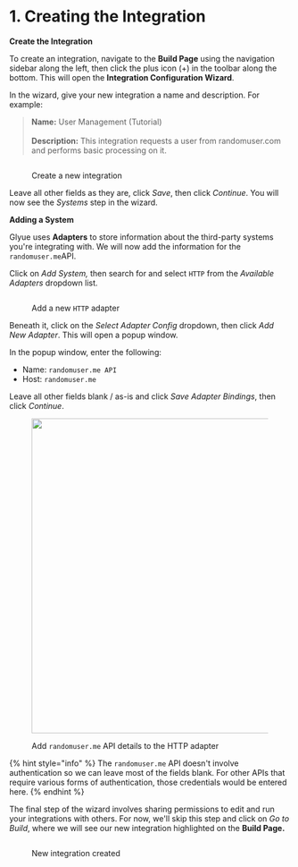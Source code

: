 # 1. Creating the Integration

**Create the Integration**

To create an integration, navigate to the **Build Page** using the navigation sidebar along the left, then click the plus icon (+) in the toolbar along the bottom. This will open the **Integration Configuration Wizard**.

In the wizard, give your new integration a name and description. For example:

> **Name:** User Management (Tutorial)\
> \
> **Description:** This integration requests a user from randomuser.com and performs basic processing on it.

<figure><img src="../../.gitbook/assets/Screenshot 2024-09-03 at 11.57.47 AM.png" alt=""><figcaption><p>Create a new integration</p></figcaption></figure>

Leave all other fields as they are, click _Save_, then click _Continue_. You will now see the _Systems_ step in the wizard.

**Adding a System**

Glyue uses **Adapters** to store information about the third-party systems you're integrating with. We will now add the information for the `randomuser.me`API.&#x20;

Click on _Add System,_ then search for and select `HTTP` from the _Available Adapters_ dropdown list.

<figure><img src="../../.gitbook/assets/Screenshot 2024-09-03 at 11.58.13 AM.png" alt=""><figcaption><p>Add a new <code>HTTP</code> adapter</p></figcaption></figure>

Beneath it, click on the _Select Adapter Config_ dropdown, then click _Add New Adapter_. This will open a popup window.

In the popup window, enter the following:

* Name: `randomuser.me API`
* Host: `randomuser.me`

Leave all other fields blank / as-is and click _Save Adapter Bindings_, then click _Continue_.

<figure><img src="../../.gitbook/assets/Screenshot 2024-09-03 at 11.58.57 AM.png" alt="" width="563"><figcaption><p>Add <code>randomuser.me</code> API details to the HTTP adapter</p></figcaption></figure>

{% hint style="info" %}
The `randomuser.me` API doesn't involve authentication so we can leave most of the fields blank. For other APIs that require various forms of authentication, those credentials would be entered here.
{% endhint %}

The final step of the wizard involves sharing permissions to edit and run your integrations with others. For now, we'll skip this step and click on _Go to Build_, where we will see our new integration highlighted on the **Build Page.**&#x20;

<figure><img src="../../.gitbook/assets/Screenshot 2024-09-03 at 11.52.44 AM (1).png" alt=""><figcaption><p>New integration created</p></figcaption></figure>

